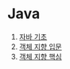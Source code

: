 # Java

1. [자바 기초](https://github.com/SungbinYang/Java/tree/main/src/me/sungbin/chapter1)
2. [객체 지향 입문](https://github.com/SungbinYang/Java/tree/main/src/me/sungbin/chapter2)
3. [객체 지향 핵심](https://github.com/SungbinYang/Java/tree/main/src/me/sungbin/chapter3)
